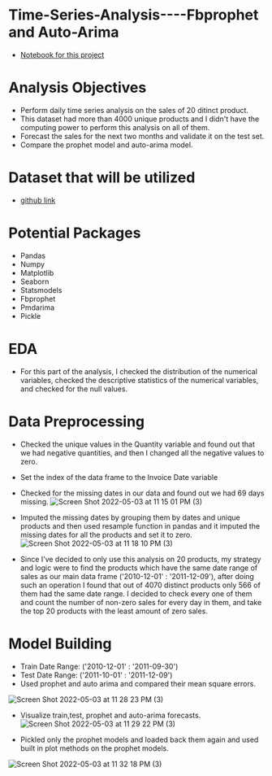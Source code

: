# Time-Series-Analysis----Fbprophet and Auto-Arima
* [Notebook for this project](https://github.com/raminstad/Sales-Forecasting/blob/main/FORECAST.ipynb)
# Analysis Objectives
* Perform daily time series analysis on the sales of 20 ditinct product.
* This dataset had more than 4000 unique products and I didn't have the computing power to perform this analysis on all of them.
* Forecast the sales for the next two months and validate it on the test set.
* Compare the prophet model and auto-arima model.

# Dataset that will be utilized
* [github link](https://github.com/raminstad/Sales-Forecasting/blob/main/Data.xlsx)

# Potential Packages
* Pandas
* Numpy 
* Matplotlib
* Seaborn
* Statsmodels
* Fbprophet
* Pmdarima
* Pickle

# EDA
* For this part of the analysis, I checked the distribution of the numerical variables, checked the descriptive statistics of the numerical variables, and checked for the null values.

# Data Preprocessing
* Checked the unique values in the Quantity variable and found out that we had negative quantities, and then I changed all the negative values to zero.
* Set the index of the data frame to the Invoice Date variable
* Checked for the missing dates in our data and found out we had 69 days missing. 
![Screen Shot 2022-05-03 at 11 15 01 PM (3)](https://user-images.githubusercontent.com/79353291/166631275-8740e111-6ae5-4d79-8e2b-853209319bf1.png)

* Imputed the missing dates by grouping them by dates and unique products and then used resample function in pandas and it imputed the missing dates for all the products and set it to zero.
![Screen Shot 2022-05-03 at 11 18 10 PM (3)](https://user-images.githubusercontent.com/79353291/166631391-f122f9f2-fcae-42fe-b504-46a828e8413e.png)

* Since I’ve decided to only use this analysis on 20 products, my strategy and logic were to find the products which have the same date range of sales as our main
data frame ('2010-12-01' : '2011-12-09'), after doing such an operation I found that out of 4070 distinct products only 566 of them had the same date range. I decided to check every one of them and count the number of non-zero sales for every day in them, and take the top 20 products with the least amount of zero sales.

# Model Building
* Train Date Range: ('2010-12-01' : '2011-09-30') 
* Test Date Range: ('2011-10-01' : '2011-12-09')
* Used prophet and auto arima and compared their mean square errors.

![Screen Shot 2022-05-03 at 11 28 23 PM (3)](https://user-images.githubusercontent.com/79353291/166632249-6075b98d-4854-4749-af2d-20e94066b4c4.png)

* Visualize train,test, prophet and auto-arima forecasts.
![Screen Shot 2022-05-03 at 11 29 22 PM (3)](https://user-images.githubusercontent.com/79353291/166632430-1e24f49d-1c84-468b-b896-528ea13f6224.png)

* Pickled only the prophet models and loaded back them again and used built in plot methods on the prophet models.

![Screen Shot 2022-05-03 at 11 32 18 PM (3)](https://user-images.githubusercontent.com/79353291/166632593-27aca2d4-b7dc-48d7-a3b3-86f43ea2c256.png)



